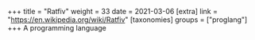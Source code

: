+++
title = "Ratfiv"
weight = 33
date = 2021-03-06
[extra]
link = "https://en.wikipedia.org/wiki/Ratfiv"
[taxonomies]
groups = ["proglang"]
+++
A programming language

